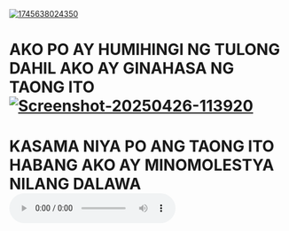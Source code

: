 <html>
<head>
<title> ginahasa ng tatay </title>
</head>
<body>
<a href="https://ibb.co/Nn769ZYM"><img src="https://i.ibb.co/Vp3Wg2Bs/1745638024350.jpg" alt="1745638024350" border="0"></a>
<h1> AKO PO AY HUMIHINGI NG TULONG DAHIL AKO AY GINAHASA NG TAONG ITO </p1>
<a href="https://ibb.co/1Dr9Gc2"><img src="https://i.ibb.co/yw68F2s/Screenshot-20250426-113920.jpg" alt="Screenshot-20250426-113920" border="0"></a>
<h1> KASAMA NIYA PO ANG TAONG ITO HABANG AKO AY MINOMOLESTYA NILANG DALAWA </p1>
<audio controls>
  <source src="https://audio.jukehost.co.uk/0TNiAjGPA2fYTIZOfpXgP9Lm0wRk38cP" type="audio/mpeg">
  Your browser does not support the audio element.
</audio>
</h1>
</h1>
</body>
</html>
